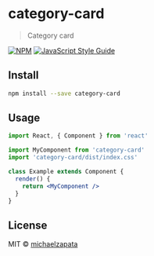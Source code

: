 # category-card

> Category card

[![NPM](https://img.shields.io/npm/v/category-card.svg)](https://www.npmjs.com/package/category-card) [![JavaScript Style Guide](https://img.shields.io/badge/code_style-standard-brightgreen.svg)](https://standardjs.com)

## Install

```bash
npm install --save category-card
```

## Usage

```jsx
import React, { Component } from 'react'

import MyComponent from 'category-card'
import 'category-card/dist/index.css'

class Example extends Component {
  render() {
    return <MyComponent />
  }
}
```

## License

MIT © [michaelzapata](https://github.com/michaelzapata)
